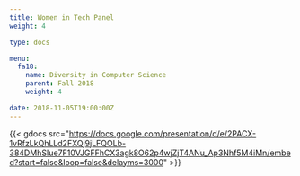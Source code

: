 ```yaml
---
title: Women in Tech Panel
weight: 4

type: docs

menu:
  fa18:
    name: Diversity in Computer Science
    parent: Fall 2018
    weight: 4

date: 2018-11-05T19:00:00Z
---
```


{{< gdocs src="https://docs.google.com/presentation/d/e/2PACX-1vRfzLkQhLLd2FXQj9jLFQOLb-384DMhSIue7F10VJGFFhCX3agk8O62p4wjZjT4ANu_Ap3Nhf5M4iMn/embed?start=false&loop=false&delayms=3000" >}}

